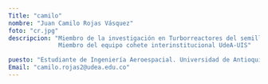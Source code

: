 ```yaml
---
Title: "camilo"
nombre: "Juan Camilo Rojas Vásquez"
foto: "cr.jpg"
descripcion: "Miembro de la investigación en Turborreactores del semillero Delta-V.
              Miembro del equipo cohete interinstitucional UdeA-UIS"

puesto: "Estudiante de Ingeniería Aeroespacial. Universidad de Antioquia."
Email: "camilo.rojas2@udea.edu.co"
---
```

